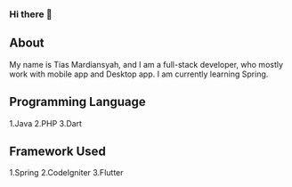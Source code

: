 ### Hi there 👋

<!--
**tiasMardiansyah/tiasMardiansyah** is a ✨ _special_ ✨ repository because its `README.md` (this file) appears on your GitHub profile.

Here are some ideas to get you started:

- 🔭 I’m currently working on ...
- 🌱 I’m currently learning ...
- 👯 I’m looking to collaborate on ...
- 🤔 I’m looking for help with ...
- 💬 Ask me about ...
- 📫 How to reach me: ...
- 😄 Pronouns: ...
- ⚡ Fun fact: ...
-->

## About ##
My name is Tias Mardiansyah, and I am a full-stack developer, who mostly work with mobile app and Desktop app. I am currently learning Spring.

## Programming Language  ##
1.Java
2.PHP 
3.Dart

## Framework Used ##
1.Spring
2.CodeIgniter
3.Flutter
	
